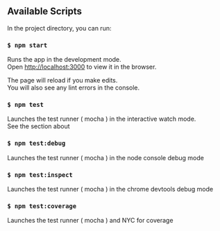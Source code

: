 ## Available Scripts

In the project directory, you can run:

### `$ npm start`

Runs the app in the development mode.<br>
Open [http://localhost:3000](http://localhost:3000) to view it in the browser.

The page will reload if you make edits.<br>
You will also see any lint errors in the console.

### `$ npm test`

Launches the test runner ( mocha ) in the interactive watch mode.<br>
See the section about

### `$ npm test:debug`

Launches the test runner ( mocha ) in the node console debug mode

### `$ npm test:inspect`

Launches the test runner ( mocha ) in the chrome devtools debug mode

### `$ npm test:coverage`

Launches the test runner ( mocha ) and NYC for coverage

